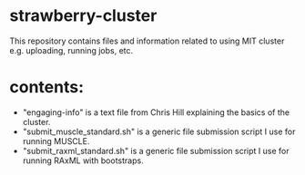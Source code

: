 # strawberry-cluster
This repository contains files and information related to using MIT cluster e.g. uploading, running jobs, etc.


# contents:
- "engaging-info" is a text file from Chris Hill explaining the basics of the cluster.
- "submit_muscle_standard.sh" is a generic file submission script I use for running MUSCLE.
- "submit_raxml_standard.sh" is a generic file submission script I use for running RAxML with bootstraps.
